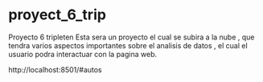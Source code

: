 # proyect_6_trip
Proyecto 6 tripleten
Esta sera un proyecto el cual se subira a la nube , que tendra varios aspectos importantes sobre el analisis de datos , el cual el usuario podra interactuar con la pagina web.

http://localhost:8501/#autos

